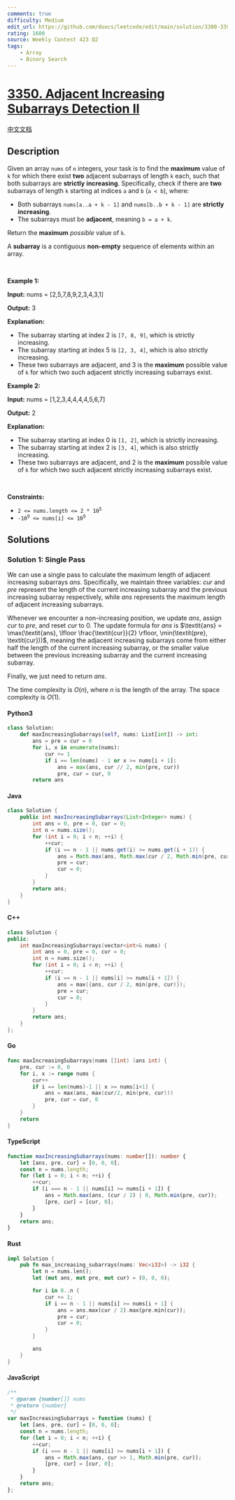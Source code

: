 ```yaml
---
comments: true
difficulty: Medium
edit_url: https://github.com/doocs/leetcode/edit/main/solution/3300-3399/3350.Adjacent%20Increasing%20Subarrays%20Detection%20II/README_EN.md
rating: 1600
source: Weekly Contest 423 Q2
tags:
    - Array
    - Binary Search
---
```


<!-- problem:start -->

# [3350. Adjacent Increasing Subarrays Detection II](https://leetcode.com/problems/adjacent-increasing-subarrays-detection-ii)

[中文文档](/solution/3300-3399/3350.Adjacent%20Increasing%20Subarrays%20Detection%20II/README.md)

## Description

<!-- description:start -->

<p>Given an array <code>nums</code> of <code>n</code> integers, your task is to find the <strong>maximum</strong> value of <code>k</code> for which there exist <strong>two</strong> adjacent <span data-keyword="subarray-nonempty">subarrays</span> of length <code>k</code> each, such that both subarrays are <strong>strictly</strong> <strong>increasing</strong>. Specifically, check if there are <strong>two</strong> subarrays of length <code>k</code> starting at indices <code>a</code> and <code>b</code> (<code>a &lt; b</code>), where:</p>

<ul>
	<li>Both subarrays <code>nums[a..a + k - 1]</code> and <code>nums[b..b + k - 1]</code> are <strong>strictly increasing</strong>.</li>
	<li>The subarrays must be <strong>adjacent</strong>, meaning <code>b = a + k</code>.</li>
</ul>

<p>Return the <strong>maximum</strong> <em>possible</em> value of <code>k</code>.</p>

<p>A <strong>subarray</strong> is a contiguous <b>non-empty</b> sequence of elements within an array.</p>

<p>&nbsp;</p>
<p><strong class="example">Example 1:</strong></p>

<div class="example-block">
<p><strong>Input:</strong> <span class="example-io">nums = [2,5,7,8,9,2,3,4,3,1]</span></p>

<p><strong>Output:</strong> <span class="example-io">3</span></p>

<p><strong>Explanation:</strong></p>

<ul>
	<li>The subarray starting at index 2 is <code>[7, 8, 9]</code>, which is strictly increasing.</li>
	<li>The subarray starting at index 5 is <code>[2, 3, 4]</code>, which is also strictly increasing.</li>
	<li>These two subarrays are adjacent, and 3 is the <strong>maximum</strong> possible value of <code>k</code> for which two such adjacent strictly increasing subarrays exist.</li>
</ul>
</div>

<p><strong class="example">Example 2:</strong></p>

<div class="example-block">
<p><strong>Input:</strong> <span class="example-io">nums = [1,2,3,4,4,4,4,5,6,7]</span></p>

<p><strong>Output:</strong> <span class="example-io">2</span></p>

<p><strong>Explanation:</strong></p>

<ul>
	<li>The subarray starting at index 0 is <code>[1, 2]</code>, which is strictly increasing.</li>
	<li>The subarray starting at index 2 is <code>[3, 4]</code>, which is also strictly increasing.</li>
	<li>These two subarrays are adjacent, and 2 is the <strong>maximum</strong> possible value of <code>k</code> for which two such adjacent strictly increasing subarrays exist.</li>
</ul>
</div>

<p>&nbsp;</p>
<p><strong>Constraints:</strong></p>

<ul>
	<li><code>2 &lt;= nums.length &lt;= 2 * 10<sup>5</sup></code></li>
	<li><code>-10<sup>9</sup> &lt;= nums[i] &lt;= 10<sup>9</sup></code></li>
</ul>

<!-- description:end -->

## Solutions

<!-- solution:start -->

### Solution 1: Single Pass

We can use a single pass to calculate the maximum length of adjacent increasing subarrays $\textit{ans}$. Specifically, we maintain three variables: $\textit{cur}$ and $\textit{pre}$ represent the length of the current increasing subarray and the previous increasing subarray respectively, while $\textit{ans}$ represents the maximum length of adjacent increasing subarrays.

Whenever we encounter a non-increasing position, we update $\textit{ans}$, assign $\textit{cur}$ to $\textit{pre}$, and reset $\textit{cur}$ to $0$. The update formula for $\textit{ans}$ is $\textit{ans} = \max(\textit{ans}, \lfloor \frac{\textit{cur}}{2} \rfloor, \min(\textit{pre}, \textit{cur}))$, meaning the adjacent increasing subarrays come from either half the length of the current increasing subarray, or the smaller value between the previous increasing subarray and the current increasing subarray.

Finally, we just need to return $\textit{ans}$.

The time complexity is $O(n)$, where $n$ is the length of the array. The space complexity is $O(1)$.

<!-- tabs:start -->

#### Python3

```python
class Solution:
    def maxIncreasingSubarrays(self, nums: List[int]) -> int:
        ans = pre = cur = 0
        for i, x in enumerate(nums):
            cur += 1
            if i == len(nums) - 1 or x >= nums[i + 1]:
                ans = max(ans, cur // 2, min(pre, cur))
                pre, cur = cur, 0
        return ans
```

#### Java

```java
class Solution {
    public int maxIncreasingSubarrays(List<Integer> nums) {
        int ans = 0, pre = 0, cur = 0;
        int n = nums.size();
        for (int i = 0; i < n; ++i) {
            ++cur;
            if (i == n - 1 || nums.get(i) >= nums.get(i + 1)) {
                ans = Math.max(ans, Math.max(cur / 2, Math.min(pre, cur)));
                pre = cur;
                cur = 0;
            }
        }
        return ans;
    }
}
```

#### C++

```cpp
class Solution {
public:
    int maxIncreasingSubarrays(vector<int>& nums) {
        int ans = 0, pre = 0, cur = 0;
        int n = nums.size();
        for (int i = 0; i < n; ++i) {
            ++cur;
            if (i == n - 1 || nums[i] >= nums[i + 1]) {
                ans = max({ans, cur / 2, min(pre, cur)});
                pre = cur;
                cur = 0;
            }
        }
        return ans;
    }
};
```

#### Go

```go
func maxIncreasingSubarrays(nums []int) (ans int) {
	pre, cur := 0, 0
	for i, x := range nums {
		cur++
		if i == len(nums)-1 || x >= nums[i+1] {
			ans = max(ans, max(cur/2, min(pre, cur)))
			pre, cur = cur, 0
		}
	}
	return
}
```

#### TypeScript

```ts
function maxIncreasingSubarrays(nums: number[]): number {
    let [ans, pre, cur] = [0, 0, 0];
    const n = nums.length;
    for (let i = 0; i < n; ++i) {
        ++cur;
        if (i === n - 1 || nums[i] >= nums[i + 1]) {
            ans = Math.max(ans, (cur / 2) | 0, Math.min(pre, cur));
            [pre, cur] = [cur, 0];
        }
    }
    return ans;
}
```

#### Rust

```rust
impl Solution {
    pub fn max_increasing_subarrays(nums: Vec<i32>) -> i32 {
        let n = nums.len();
        let (mut ans, mut pre, mut cur) = (0, 0, 0);

        for i in 0..n {
            cur += 1;
            if i == n - 1 || nums[i] >= nums[i + 1] {
                ans = ans.max(cur / 2).max(pre.min(cur));
                pre = cur;
                cur = 0;
            }
        }

        ans
    }
}
```

#### JavaScript

```js
/**
 * @param {number[]} nums
 * @return {number}
 */
var maxIncreasingSubarrays = function (nums) {
    let [ans, pre, cur] = [0, 0, 0];
    const n = nums.length;
    for (let i = 0; i < n; ++i) {
        ++cur;
        if (i === n - 1 || nums[i] >= nums[i + 1]) {
            ans = Math.max(ans, cur >> 1, Math.min(pre, cur));
            [pre, cur] = [cur, 0];
        }
    }
    return ans;
};
```

<!-- tabs:end -->

<!-- solution:end -->

<!-- problem:end -->
